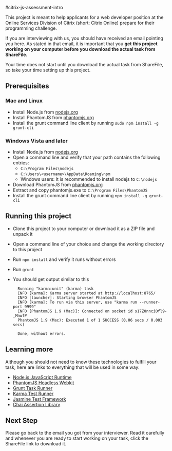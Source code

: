 #citrix-js-assessment-intro

This project is meant to help applicants for a web developer position at the Online Services Division of Citrix (short: Citrix Online) prepare for their programming challenge.

If you are interviewing with us, you should have received an email pointing you here.
As stated in that email, it is important that you **get this project working on your computer before you download the actual task from ShareFile**.

Your time does not start until you download the actual task from ShareFile, so take your time setting up this project.

## Prerequisites

### Mac and Linux
- Install Node.js from [nodejs.org](http://nodejs.org/download/)
- Install PhantomJS from [phantomjs.org](http://phantomjs.org/download.html)
- Install the grunt command line client by running ```sudo npm install -g grunt-cli```

### Windows Vista and later
- Install Node.js from [nodejs.org](http://nodejs.org/download/)
- Open a command line and verify that your path contains the following entries:
	- ```C:\Program Files\nodejs```
	- ```C:\Users\<username>\AppData\Roaming\npm```
    - Windows users: It is recommended to install nodejs to ```C:\nodejs```
- Download PhantomJS from [phantomjs.org](http://phantomjs.org/download.html)
- Extract and copy phantomjs.exe to ```C:\Program Files\PhantomJS```
- Install the grunt command line client by running ```npm install -g grunt-cli```

## Running this project
- Clone this project to your computer or download it as a ZIP file and unpack it
- Open a command line of your choice and change the working directory to this project
- Run ```npm install``` and verify it runs without errors
- Run ```grunt```
- You should get output similar to this

		Running "karma:unit" (karma) task
		INFO [karma]: Karma server started at http://localhost:8765/
		INFO [launcher]: Starting browser PhantomJS
		INFO [karma]: To run via this server, use "karma run --runner-port 9999"
		INFO [PhantomJS 1.9 (Mac)]: Connected on socket id s17Z0nnciOfl9-_MnwfP
		PhantomJS 1.9 (Mac): Executed 1 of 1 SUCCESS (0.06 secs / 0.003 secs)
		
		Done, without errors.

## Learning more
Although you should not need to know these technologies to fulfill your task, here are links to everything that will be used in some way:

- [Node.js JavaScript Runtime](http://nodejs.org)
- [PhantomJS Headless Webkit](http://phantomjs.org/)
- [Grunt Task Runner](http://gruntjs.com)
- [Karma Test Runner](http://karma-runner.github.io)
- [Jasmine Test Framework](http://pivotal.github.io/jasmine)
- [Chai Assertion Library](http://chaijs.com)

## Next Step
Please go back to the email you got from your interviewer.
Read it carefully and whenever you are ready to start working on your task,
click the ShareFile link to download it.
